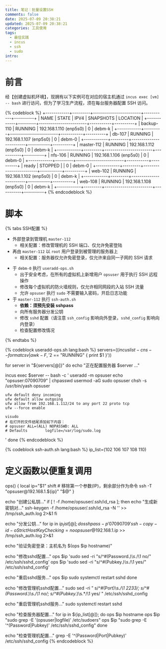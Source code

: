```yaml
---
title: 笔记｜批量设置SSH
comments: false
date: 2025-07-09 20:38:21
updated: 2025-07-09 20:38:21
categories: 工具使用
tags:
  - 最佳实践
  - incus
  - ssh
  - sudo
intro:
---
```

# 前言
经【创建虚拟机环境】，现拥有以下实例可在对应的宿主机通过 `incus exec [vm] -- bash` 进行访问，但为了学习生产流程，须在每台服务器配置 SSH 访问。

{% codeblock %}
+------------+---------+------------------------+-----------+----------+
|    NAME    |  STATE  |          IPV4          | SNAPSHOTS | LOCATION |
+------------+---------+------------------------+-----------+----------+
| backup-110 | RUNNING | 192.168.1.110 (enp5s0) | 0         | debm-k   |
+------------+---------+------------------------+-----------+----------+
| db-107     | RUNNING | 192.168.1.107 (enp5s0) | 0         | debm-0   |
+------------+---------+------------------------+-----------+----------+
| master-112 | RUNNING | 192.168.1.112 (enp5s0) | 0         | debm-k   |
+------------+---------+------------------------+-----------+----------+
| nfs-106    | RUNNING | 192.168.1.106 (enp5s0) | 0         | debm-0   |
+------------+---------+------------------------+-----------+----------+
| ready      | STOPPED |                        | 0         | debm-0   |
+------------+---------+------------------------+-----------+----------+
| web-102    | RUNNING | 192.168.1.102 (enp5s0) | 0         | debm-k   |
+------------+---------+------------------------+-----------+----------+
| web-108    | RUNNING | 192.168.1.108 (enp5s0) | 0         | debm-k   |
+------------+---------+------------------------+-----------+----------+
{% endcodeblock %}

# 脚本
{% tabs SSH配置 %}
<!-- tab SSH 访问过程 -->
- 外部登录到管理机 `master-112` 
	- 相关配置：修改管理机的 SSH 端口、仅允许免密登陆
- 再由 `master-112` 以 `root` 用户登录到被管理的服务器上
	- 相关配置：服务器仅允许免密登录，仅允许来自同一子网的 SSH 请求
<!-- endtab -->
<!-- tab 我的配置思路 -->
- 于 `debm-0` 执行 `useradd-ops.sh`
	- 出于安全考虑，在所有的虚拟机上新增用户 `opsuser` 用于执行 SSH 远程操作
	- 修改每个虚拟机的防火墙规则，仅允许相同网段的入站 SSH 流量
	- 允许 `opsuser` 执行 `sudo` 不需要输入密码，开启日志功能
- 于 `master-112` 执行 `ssh-auth.sh`
	- **依赖：须预先安装 sshpass**
	- 向所有服务器分发公钥
	- 修改 `sshd` 配置（请注意 `ssh_config` 影响向外登录，`sshd_config` 影响向内登录）
	- 检查配置修改情况
<!-- endtab -->
{% endtabs %}

{% codeblock useradd-ops.sh lang:bash %}
servers=($(incus list -c ns --format csv | awk -F, '$2 == "RUNNING" { print $1 }'))

for server in "${servers[@]}"
do
  echo "正在配置服务器 $server …"

  incus exec $server -- bash -c '
	useradd -m opsuser
    echo "opsuser:07090709" | chpasswd
    usermod -aG sudo opsuser
    chsh -s /usr/bin/yash opsuser
    
    ufw default deny incoming
    ufw default allow outgoing
    ufw allow from 192.168.1.112/24 to any port 22 proto tcp
    ufw --force enable
    
    visudo
    # 在打开的文件结尾添加如下内容：
    # opsuser ALL=(ALL) NOPASSWD: ALL
    # Defaults        logfile=/var/log/sudo.log
  '
done
{% endcodeblock %}

{% codeblock ssh-auth.sh lang:bash %}
ip_list=(102 106 107 108 110)

# 定义函数以便重复调用
ops() {
  local ip="$1"
  shift  # 移除第一个参数(IP)，剩余部分作为命令
  ssh -T "opsuser@192.168.1.${ip}" "$@"
}

echo "创建公私钥…"
if [ ! -f /home/opsuser/.ssh/id_rsa ]; then
  echo "生成新密钥对..."
  ssh-keygen -f /home/opsuser/.ssh/id_rsa -N '' >> /tmp/ssh_auth.log 2>&1
fi

echo "分发公钥…"
for ip in ${ip_list[@]}; do
  sshpass -p '07090709' ssh-copy-id -o StrictHostKeyChecking=no opsuser@192.168.1.$ip >> /tmp/ssh_auth.log 2>&1

  echo "验证免密登录：主机名为 $(ops $ip hostname)"

  echo "修改sshd配置…"
  ops $ip 'sudo sed -ri "s/^#(Password.*)\s.*/\1 no/" /etc/ssh/sshd_config'
  ops $ip 'sudo sed -ri "s/^#(Pubkey.*)\s.*/\1 yes/" /etc/ssh/sshd_config'
  
  echo "重启sshd服务…"
  ops $ip sudo systemctl restart sshd
done

echo "修改管理机sshd配置…"
sudo sed -ri "
  s/^#(Port)\s.*/\1 2233/; 
  s/^#(Password.*)\s.*/\1 no/; 
  s/^#(Pubkey.*)\s.*/\1 yes/
" /etc/ssh/sshd_config

echo "重启管理机sshd服务…"
sudo systemctl restart sshd

echo "检查服务器配置…"
for ip in ${ip_list[@]}; do
  ops $ip hostname
  ops $ip "sudo grep -E '(opsuser|logfile)' /etc/sudoers"
  ops $ip "sudo grep -E '^(Password|Pubkey)' /etc/ssh/sshd_config"
done

echo "检查管理机配置…"
grep -E '^(Password|Port|Pubkey)' /etc/ssh/sshd_config
{% endcodeblock %}